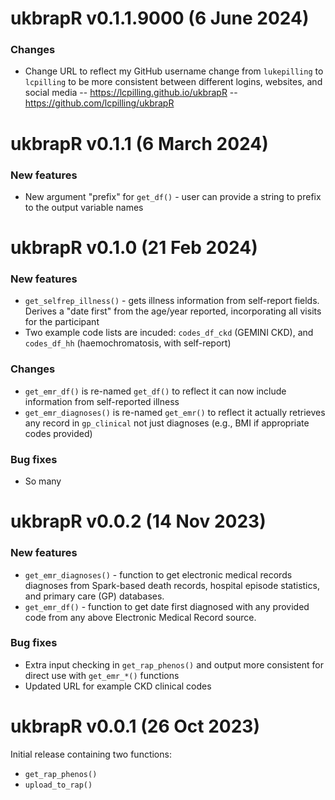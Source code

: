 # ukbrapR v0.1.1.9000 (6 June 2024)

### Changes
- Change URL to reflect my GitHub username change from `lukepilling` to `lcpilling` to be more consistent between different logins, websites, and social media
 -- https://lcpilling.github.io/ukbrapR
 -- https://github.com/lcpilling/ukbrapR


# ukbrapR v0.1.1 (6 March 2024)

### New features
 - New argument "prefix" for `get_df()` - user can provide a string to prefix to the output variable names


# ukbrapR v0.1.0 (21 Feb 2024)

### New features
 - `get_selfrep_illness()` - gets illness information from self-report fields. Derives a "date first" from the age/year reported, incorporating all visits for the participant
 - Two example code lists are incuded: `codes_df_ckd` (GEMINI CKD), and `codes_df_hh` (haemochromatosis, with self-report)

### Changes 
 - `get_emr_df()` is re-named `get_df()` to reflect it can now include information from self-reported illness
 - `get_emr_diagnoses()` is re-named `get_emr()` to reflect it actually retrieves any record in `gp_clinical` not just diagnoses (e.g., BMI if appropriate codes provided)

### Bug fixes
 - So many


# ukbrapR v0.0.2 (14 Nov 2023)

### New features
 - `get_emr_diagnoses()` - function to get electronic medical records diagnoses from Spark-based death records, hospital episode statistics, and primary care (GP) databases.
 - `get_emr_df()` - function to get date first diagnosed with any provided code from any above Electronic Medical Record source.

### Bug fixes
 - Extra input checking in `get_rap_phenos()` and output more consistent for direct use with `get_emr_*()` functions
 - Updated URL for example CKD clinical codes


# ukbrapR v0.0.1 (26 Oct 2023)

Initial release containing two functions:
 - `get_rap_phenos()`
 - `upload_to_rap()`

